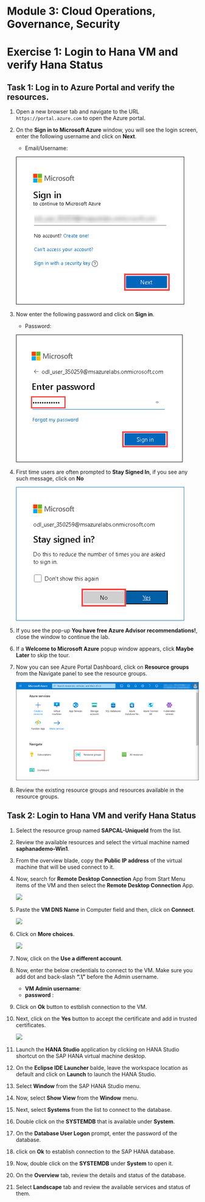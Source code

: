 # Module 3: Cloud Operations, Governance, Security

# Exercise 1:	Login to Hana VM and verify Hana Status 

## Task 1: Log in to Azure Portal and verify the resources.

1.  Open a new browser tab and navigate to the URL `https://portal.azure.com` to open the Azure portal.

1. On the **Sign in to Microsoft Azure** window, you will see the login screen, enter the following username and click on **Next**.

   * Email/Username: <inject key="AzureAdUserEmail"></inject>

   ![](https://github.com/CloudLabsAI-Azure/AIW-SAP-on-Azure/blob/main/media/M2-Ex1-portalsignin-1.png?raw=true)

1. Now enter the following password and click on **Sign in**. 

   * Password: <inject key="AzureAdUserPassword"></inject>
   
   ![](https://github.com/CloudLabsAI-Azure/AIW-SAP-on-Azure/blob/main/media/M2-Ex1-portalsignin-2.png?raw=true)

1. First time users are often prompted to **Stay Signed In**, if you see any such message, click on **No**

   ![](https://github.com/CloudLabsAI-Azure/AIW-SAP-on-Azure/blob/main/media/M2-Ex1-portalsignin-3.png?raw=true)

1. If you see the pop-up **You have free Azure Advisor recommendations!**, close the window to continue the lab.

1. If a **Welcome to Microsoft Azure** popup window appears, click **Maybe Later** to skip the tour.

1. Now you can see Azure Portal Dashboard, click on **Resource groups** from the Navigate panel to see the resource groups.

   ![](https://github.com/CloudLabsAI-Azure/AIW-SAP-on-Azure/blob/main/media/M2-Ex1-rg.png?raw=true)
   
1. Review the existing resource groups and resources available in the resource groups.

## Task 2:	Login to Hana VM and verify Hana Status 
   
1. Select the resource group named **SAPCAL-UniqueId** from the list.

1. Review the available resources and select the virtual machine named **saphanademo-Win1**.

1. From the overview blade, copy the **Public IP address** of the virtual machine that will be used connect to it.

1. Now, search for **Remote Desktop Connection** App from Start Menu items of the VM and then select the **Remote Desktop Connection** App. 

   ![](https://github.com/CloudLabsAI-Azure/Know-Before-You-Go/blob/main/Labs/images/copypasteissue-3.png)

1. Paste the **VM DNS Name** in Computer field and then, click on **Connect**. 

   ![](https://github.com/CloudLabsAI-Azure/Know-Before-You-Go/blob/main/Labs/images/copypasteissue-4.png)

1. Click on **More choices**.  

   ![](https://github.com/CloudLabsAI-Azure/Know-Before-You-Go/blob/main/Labs/images/copypasteissue-5.png)

1. Now, click on the **Use a different account**.

1. Now, enter the below credentials to connect to the VM. Make sure you add dot and back-slash **“.\”** before the Admin username. 

    - **VM Admin username**:
    - **password** :
  
1.  Click on **Ok** button to estblish connection to the VM. 

1. Next, click on the **Yes** button to accept the certificate and add in trusted certificates.  

   ![](https://github.com/CloudLabsAI-Azure/Know-Before-You-Go/blob/main/Labs/images/copypasteissue-8.png)
  
1. Launch the **HANA Studio** application by clicking on HANA Studio shortcut on the SAP HANA virtual machine desktop.  

1. On the **Eclipse IDE Launcher** balde, leave the workspace location as default and click on **Launch** to launch the HANA Studio.

1. Select **Window** from the SAP HANA Studio menu.

1. Now, select **Show View** from the **Window** menu.

1. Next, select **Systems** from the list to connect to the database.

1. Double click on the **SYSTEMDB** that is available under **System**.

1. On the **Database User Logon** prompt, enter the password of the database.

1. click on **Ok**  to establish connection to the SAP HANA database.

1. Now, double click on the **SYSTEMDB** under **System** to open it.

1. On the **Overview** tab, review the details and status of the database.

1. Select **Landscape** tab and review the available services and status of them.
